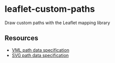 leaflet-custom-paths
====================
Draw custom paths with the Leaflet mapping library

Resources
---------
*  [VML path data specification](http://www.w3.org/TR/NOTE-VML#_Toc416858391 "VML path data specification")
*  [SVG path data specification](http://www.w3.org/TR/SVG11/paths.html#PathDataGeneralInformation "SVG path data specification")